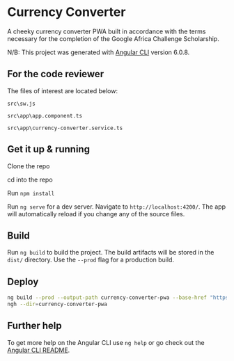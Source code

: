 # Currency Converter
A cheeky currency converter PWA built in accordance with the terms necessary for the completion of the Google Africa Challenge Scholarship.

N/B: This project was generated with [Angular CLI](https://github.com/angular/angular-cli) version 6.0.8.

## For the code reviewer
The files of interest are located below:

`src\sw.js`

`src\app\app.component.ts`

`src\app\currency-converter.service.ts`

## Get it up & running
Clone the repo

cd into the repo

Run `npm install`

Run `ng serve` for a dev server. Navigate to `http://localhost:4200/`. The app will automatically reload if you change any of the source files.

## Build

Run `ng build` to build the project. The build artifacts will be stored in the `dist/` directory. Use the `--prod` flag for a production build.

## Deploy

```bash
ng build --prod --output-path currency-converter-pwa --base-href "https://okeyokoro.github.io/currency-converter-pwa"
ngh --dir=currency-converter-pwa
```

## Further help

To get more help on the Angular CLI use `ng help` or go check out the [Angular CLI README](https://github.com/angular/angular-cli/blob/master/README.md).
